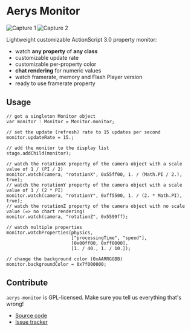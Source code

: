 Aerys Monitor
=============

![Capture 1](http://blogs.aerys.in/jeanmarc-leroux/wp-content/uploads/2010/11/aerys_monitor_2.png) ![Capture 2](http://blogs.aerys.in/jeanmarc-leroux/wp-content/uploads/2010/11/aerys_monitor_1.png)

Lightweight customizable ActionScript 3.0 property monitor:

* watch **any property** of **any class**
* customizable update rate
* customizable per-property color
* **chat rendering** for numeric values
* watch framerate, memory and Flash Player version
* ready to use framerate property


Usage
-----

	// get a singleton Monitor object
	var monitor : Monitor = Monitor.monitor;

	// set the update (refresh) rate to 15 updates per second
	monitor.updateRate = 15.;

	// add the monitor to the display list
	stage.addChild(monitor);

	// watch the rotationX property of the camera object with a scale value of 1 / (PI / 2)
	monitor.watch(camera, "rotationX", 0x55ff00, 1. / (Math.PI / 2.), true);
	// watch the rotationY property of the camera object with a scale value of 1 / (2 * PI)
	monitor.watch(camera, "rotationY", 0xff5500, 1. / (2. * Math.PI), true);
	// watch the rotationZ property of the camera object with no scale value (=> no chart rendering)
	monitor.watch(camera, "rotationZ", 0x5599ff);

	// watch multiple properties
	monitor.watchProperties(physics,
	                        ["processingTime", "speed"],
	                        [0x00ff00, 0xff0000],
	                        [1. / 40., 1. / 10.]);

	// change the background color (0xAARRGGBB)
	monitor.backgroundColor = 0x7f000000;


Contribute
----------

`aerys-monitor` is GPL-licensed.  Make sure you tell us everything that's wrong!

* [Source code](https://github.com/aerys/monitor)
* [Issue tracker](https://github.com/aerys/monitor/issues)
